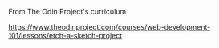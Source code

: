 From The Odin Project's curriculum

https://www.theodinproject.com/courses/web-development-101/lessons/etch-a-sketch-project
